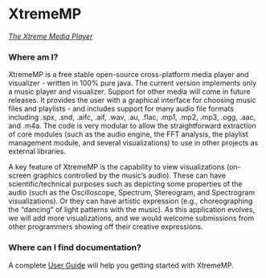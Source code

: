 XtremeMP
========
[*The Xtreme Media Player*](http://xtrememp.sourceforge.net/)

### Where am I? ###

XtremeMP is a free stable open-source cross-platform media player and visualizer - written in 100% pure java.  The current version implements only a music player and visualizer. Support for other media will come in future releases. It provides the user with a graphical interface for choosing music files and playlists - and includes support for many audio file formats including .spx, .snd, .aifc, .aif, .wav, .au, .flac, .mp1, .mp2, .mp3, .ogg, .aac, and .m4a.  The code is very modular to allow the straightforward extraction of core modules (such as the audio engine, the FFT analysis, the playlist management module, and several visualizations) to use in other projects as external libraries.

A key feature of XtremeMP is the capability to view visualizations (on-screen graphics controlled by the music’s audio).  These can have scientific/technical purposes such as depicting some properties of the audio (such as the Oscilloscope, Spectrum, Stereogram, and Spectrogram visualizations).  Or they can have artistic expression (e.g., choreographing the “dancing” of light patterns with the music).  As this application evolves, we will add more visualizations, and we would welcome submissions from other programmers showing off their creative expressions.

### Where can I find documentation? ###

A complete [User Guide](https://bitbucket.org/xtrememp-project/xtrememp-dev/wiki/%5Ben%5D%20User%20Guide) will help you getting started with XtremeMP.
